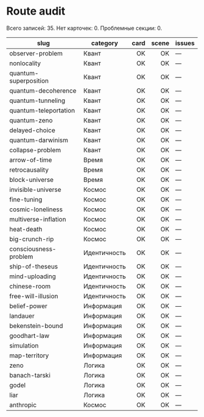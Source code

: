 # Route audit

Всего записей: 35. Нет карточек: 0. Проблемные секции: 0.

| slug | category | card | scene | issues |
|---|---|---:|---:|---|
| observer-problem | Квант | OK | OK | — |
| nonlocality | Квант | OK | OK | — |
| quantum-superposition | Квант | OK | OK | — |
| quantum-decoherence | Квант | OK | OK | — |
| quantum-tunneling | Квант | OK | OK | — |
| quantum-teleportation | Квант | OK | OK | — |
| quantum-zeno | Квант | OK | OK | — |
| delayed-choice | Квант | OK | OK | — |
| quantum-darwinism | Квант | OK | OK | — |
| collapse-problem | Квант | OK | OK | — |
| arrow-of-time | Время | OK | OK | — |
| retrocausality | Время | OK | OK | — |
| block-universe | Время | OK | OK | — |
| invisible-universe | Космос | OK | OK | — |
| fine-tuning | Космос | OK | OK | — |
| cosmic-loneliness | Космос | OK | OK | — |
| multiverse-inflation | Космос | OK | OK | — |
| heat-death | Космос | OK | OK | — |
| big-crunch-rip | Космос | OK | OK | — |
| consciousness-problem | Идентичность | OK | OK | — |
| ship-of-theseus | Идентичность | OK | OK | — |
| mind-uploading | Идентичность | OK | OK | — |
| chinese-room | Идентичность | OK | OK | — |
| free-will-illusion | Идентичность | OK | OK | — |
| belief-power | Информация | OK | OK | — |
| landauer | Информация | OK | OK | — |
| bekenstein-bound | Информация | OK | OK | — |
| goodhart-law | Информация | OK | OK | — |
| simulation | Информация | OK | OK | — |
| map-territory | Информация | OK | OK | — |
| zeno | Логика | OK | OK | — |
| banach-tarski | Логика | OK | OK | — |
| godel | Логика | OK | OK | — |
| liar | Логика | OK | OK | — |
| anthropic | Космос | OK | OK | — |

